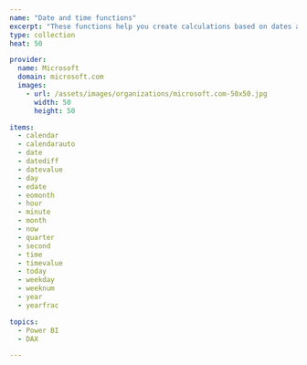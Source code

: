 ```yaml
---
name: "Date and time functions"
excerpt: "These functions help you create calculations based on dates and time. Many of the functions in DAX are similar to the Excel date and time functions. However, DAX functions use a datetime data type, and can take values from a column as an argument."
type: collection
heat: 50

provider:
  name: Microsoft
  domain: microsoft.com
  images:
    - url: /assets/images/organizations/microsoft.com-50x50.jpg
      width: 50
      height: 50

items:
  - calendar
  - calendarauto
  - date
  - datediff
  - datevalue
  - day
  - edate
  - eomonth
  - hour
  - minute
  - month
  - now
  - quarter
  - second
  - time
  - timevalue
  - today
  - weekday
  - weeknum
  - year
  - yearfrac

topics:
  - Power BI
  - DAX

---
```


